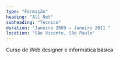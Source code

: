 ```yaml
---
type: "Formação"
heading: "All Net"
subheading: "Técnico"
duration: "Janeiro 2009 – Janeiro 2011 "
location: "São Vicente, São Paulo"
---
```


Curso de Web designer e informática básica 
